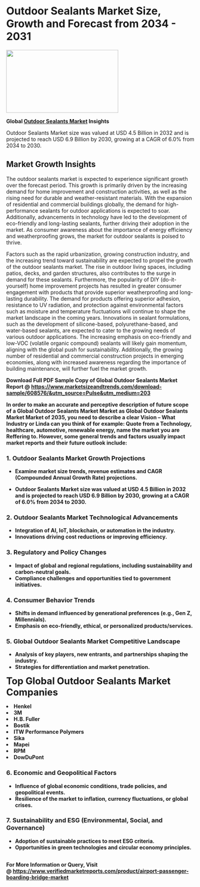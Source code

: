 <H1>Outdoor Sealants Market Size, Growth and Forecast from 2034 - 2031</H1><img class="aligncenter size-medium wp-image-584254" src="https://thirdeyenews.in/wp-content/uploads/2034/09/Global-Market-Research-300x168.jpeg" alt="" width="300" height="168" /><p><strong>Global&nbsp;<a href="https://www.marketsizeandtrends.com/download-sample/608576/&amp;utm_source=Pulse&amp;utm_medium=203">Outdoor Sealants Market</a> Insights</strong></p><p>Outdoor Sealants Market size was valued at USD 4.5 Billion in 2032 and is projected to reach USD 6.9 Billion by 2030, growing at a CAGR of 6.0% from 2034 to 2030.</p><p><h2>Market Growth Insights</h2> <p>The outdoor sealants market is expected to experience significant growth over the forecast period. This growth is primarily driven by the increasing demand for home improvement and construction activities, as well as the rising need for durable and weather-resistant materials. With the expansion of residential and commercial buildings globally, the demand for high-performance sealants for outdoor applications is expected to soar. Additionally, advancements in technology have led to the development of eco-friendly and long-lasting sealants, further driving their adoption in the market. As consumer awareness about the importance of energy efficiency and weatherproofing grows, the market for outdoor sealants is poised to thrive.</p> <p><strong></strong></p> <p>Factors such as the rapid urbanization, growing construction industry, and the increasing trend toward sustainability are expected to propel the growth of the outdoor sealants market. The rise in outdoor living spaces, including patios, decks, and garden structures, also contributes to the surge in demand for these sealants. Furthermore, the popularity of DIY (do-it-yourself) home improvement projects has resulted in greater consumer engagement with products that provide superior weatherproofing and long-lasting durability. The demand for products offering superior adhesion, resistance to UV radiation, and protection against environmental factors such as moisture and temperature fluctuations will continue to shape the market landscape in the coming years. Innovations in sealant formulations, such as the development of silicone-based, polyurethane-based, and water-based sealants, are expected to cater to the growing needs of various outdoor applications. The increasing emphasis on eco-friendly and low-VOC (volatile organic compound) sealants will likely gain momentum, aligning with the global push for sustainability. Additionally, the growing number of residential and commercial construction projects in emerging economies, along with increased awareness regarding the importance of building maintenance, will further fuel the market growth. <p><strong></p><p><span class=""><strong>Download Full PDF Sample Copy of Global Outdoor Sealants Market Report</strong> @ <a href="https://www.marketsizeandtrends.com/download-sample/608576/&amp;utm_source=Pulse&amp;utm_medium=203" target="_blank">https://www.marketsizeandtrends.com/download-sample/608576/&amp;utm_source=Pulse&amp;utm_medium=203</a></span></p><p>In order to make an accurate and perceptive description of future scope of a Global&nbsp;Outdoor Sealants Market Market as Global&nbsp;Outdoor Sealants Market Market of 2035, you need to describe a clear Vision &ndash; What Industry or Linda can you think of for example: Quote from a Technology, healthcare, automotive, renewable energy, name the market you are Reffering to. However, some general trends and factors usually impact market reports and their future outlook include:</p><h3>1.&nbsp;<strong>Outdoor Sealants Market Growth Projections</strong></h3><ul><li>Examine market size trends, revenue estimates and CAGR (Compounded Annual Growth Rate) projections.</li><li><p>Outdoor Sealants Market size was valued at USD 4.5 Billion in 2032 and is projected to reach USD 6.9 Billion by 2030, growing at a CAGR of 6.0% from 2034 to 2030.</p></li></ul><h3>2.&nbsp;<strong>Outdoor Sealants Market Technological Advancements</strong></h3><ul><li>Integration of AI, IoT, blockchain, or automation in the industry.</li><li>Innovations driving cost reductions or improving efficiency.</li></ul><h3>3.&nbsp;<strong>Regulatory and Policy Changes</strong></h3><ul><li>Impact of global and regional regulations, including sustainability and carbon-neutral goals.</li><li>Compliance challenges and opportunities tied to government initiatives.</li></ul><h3>4.&nbsp;<strong>Consumer Behavior Trends</strong></h3><ul><li>Shifts in demand influenced by generational preferences (e.g., Gen Z, Millennials).</li><li>Emphasis on eco-friendly, ethical, or personalized products/services.</li></ul><h3>5.&nbsp;<strong>Global Outdoor Sealants Market Competitive Landscape</strong></h3><ul><li>Analysis of key players, new entrants, and partnerships shaping the industry.</li><li>Strategies for differentiation and market penetration.</li></ul><p data-pm-slice="1 1 []"><span style="color: inherit; font-family: inherit; font-size: 25px;">Top Global Outdoor Sealants Market Companies</span></p><div class="" data-test-id=""><p><li>Henkel</li><li> 3M</li><li> H.B. Fuller</li><li> Bostik</li><li> ITW Performance Polymers</li><li> Sika</li><li> Mapei</li><li> RPM</li><li> DowDuPont</li></p></div><h3>6.&nbsp;<strong>Economic and Geopolitical Factors</strong></h3><ul><li>Influence of global economic conditions, trade policies, and geopolitical events.</li><li>Resilience of the market to inflation, currency fluctuations, or global crises.</li></ul><h3>7.&nbsp;<strong>Sustainability and ESG (Environmental, Social, and Governance)</strong></h3><ul><li>Adoption of sustainable practices to meet ESG criteria.</li><li>Opportunities in green technologies and circular economy principles.</li></ul><h2><strong style="font-size: 14px;">For More Information or Query, Visit @&nbsp;</strong><a style="background-color: #ffffff; font-size: 14px;" href="https://www.marketsizeandtrends.com/report/outdoor-sealants-market/" target="_blank">https://www.verifiedmarketreports.com/product/airport-passenger-boarding-bridge-market</a></h2>
